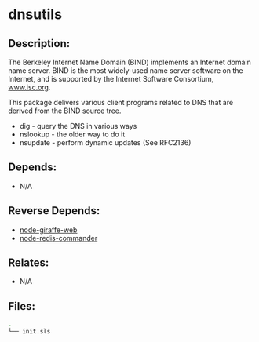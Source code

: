 # dnsutils

## Description:

The Berkeley Internet Name Domain (BIND) implements an Internet domain name server.  BIND is the most widely-used name server software on the Internet, and is supported by the Internet Software Consortium, www.isc.org.

This package delivers various client programs related to DNS that are derived from the BIND source tree.

- dig - query the DNS in various ways
- nslookup - the older way to do it
- nsupdate - perform dynamic updates (See RFC2136)

## Depends:

  -  N/A

## Reverse Depends:

  -  [node-giraffe-web](/salt/node-giraffe-web)
  -  [node-redis-commander](/salt/node-redis-commander)

## Relates:

  -  N/A

## Files:

```bash
.
└── init.sls
```
